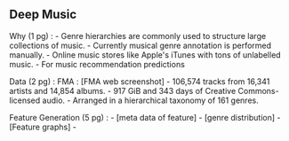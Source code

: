## Deep Music

Why (1 pg) :
	- Genre hierarchies are commonly used to structure large collections of music.
	- Currently musical genre annotation is performed manually.
	- Online music stores like Apple's iTunes with tons of unlabelled music.
	- For music recommendation predictions

Data (2 pg) :
	FMA : [FMA web screenshot]
		- 106,574 tracks from 16,341 artists and 14,854 albums.
		- 917 GiB and 343 days of Creative Commons-licensed audio.
		- Arranged in a hierarchical taxonomy of 161 genres.

Feature Generation (5 pg) :
	- [meta data of feature]
	- [genre distribution]
	- [Feature graphs]
	- 
